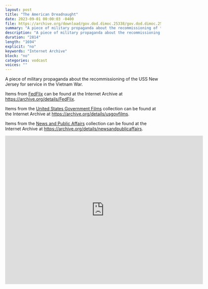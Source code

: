 ```yaml
---
layout: post
title: "The American Dreadnaught"
date: 2023-09-01 00:00:03 -0400
file: https://archive.org/download/gov.dod.dimoc.25338/gov.dod.dimoc.25338_512kb.mp4
summary: "A piece of military propaganda about the recommissioning of the USS New Jersey for service in the Vietnam War."
description: "A piece of military propaganda about the recommissioning of the USS New Jersey for service in the Vietnam War."
duration: "2814"
length: "1694"
explicit: "no" 
keywords: "Internet Archive"
block: "no" 
categories: vodcast
voices: ""
---
```

A piece of military propaganda about the recommissioning of the USS New Jersey for service in the Vietnam War.

Items from [FedFlix](https://archive.org/details/FedFlix?and%5B%5D=languageSorter%3A%22English%22&and%5B%5D=subject%3A%22dod.gov%22&and%5B%5D=subject%3A%22ntis.gov%22&and%5B%5D=subject%3A%22defenseimagery.mil%22&and%5B%5D=subject%3A%22usdoj.gov%22&and%5B%5D=subject%3A%22senate.gov%22&and%5B%5D=subject%3A%22dot.gov%22&and%5B%5D=subject%3A%22army.mil%22&and%5B%5D=subject%3A%22emergency+response%22&and%5B%5D=subject%3A%22frbsf.gov%22&and%5B%5D=subject%3A%22FBI%22&and%5B%5D=subject%3A%22domestic+preparedness%22&and%5B%5D=subject%3A%22emergency+education+network%22&and%5B%5D=subject%3A%22emergency+medical+system%22&and%5B%5D=subject%3A%22first+responders%22&and%5B%5D=subject%3A%22navy.mil%22&and%5B%5D=subject%3A%22treasury.gov%22&and%5B%5D=subject%3A%22usmint.gov%22&and%5B%5D=subject%3A%22war.gov%22&sort=week&page=1) can be found at the Internet Archive at <https://archive.org/details/FedFlix>.

Items from the [United States Government Films](https://archive.org/details/usgovfilms) collection can be found at the Internet Archive at <https://archive.org/details/usgovfilms>.

Items from the [News and Public Affairs](https://archive.org/details/newsandpublicaffairs) collection can be found at the Internet Archive at <https://archive.org/details/newsandpublicaffairs>.

<iframe src="https://archive.org/embed/gov.dod.dimoc.25338" width="640" height="480" frameborder="0" webkitallowfullscreen="true" mozallowfullscreen="true" allowfullscreen></iframe>
